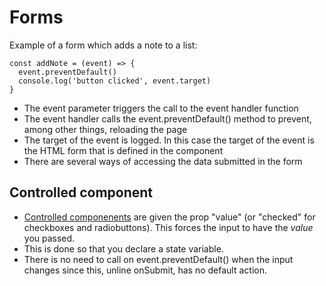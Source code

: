 # Forms

Example of a form which adds a note to a list:
```
const addNote = (event) => {
  event.preventDefault()
  console.log('button clicked', event.target)
}
```

- The event parameter triggers the call to the event handler function
- The event handler calls the event.preventDefault() method to prevent, among other things, reloading the page
- The target of the event is logged. In this case the target of the event is the HTML form that is defined in the component
- There are several ways of accessing the data submitted in the form

## Controlled component
- [Controlled componenents](https://react.dev/reference/react-dom/components/input#controlling-an-input-with-a-state-variable) are given the prop "value" (or "checked" for checkboxes and radiobuttons). This forces the input to have the *value* you passed.
- This is done so that you declare a state variable.
- There is no need to call on event.preventDefault() when the input changes since this, unline onSubmit, has no default action.
